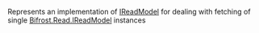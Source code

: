 Represents an implementation of [IReadModel<T>](IReadModel<T>) for dealing with fetching of single [Bifrost.Read.IReadModel](Bifrost.Read.IReadModel) instances